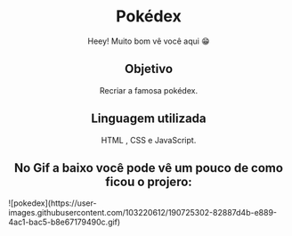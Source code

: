 <div align="center">
<h1 align="center">Pokédex</h1>
</div>

<p align="center">
  Heey! Muito bom vê você aqui 😁
</p>

<h2 align="center"> Objetivo </h2>
<p align="center">
Recriar a famosa pokédex. 
</p>
<h2 align="center"> Linguagem utilizada </h2>
<p align="center">
HTML , CSS e JavaScript. 
</p>

<h2 align="center"> No Gif a baixo você pode vê um pouco de como ficou o projero: <br /></h2>
![pokedex](https://user-images.githubusercontent.com/103220612/190725302-82887d4b-e889-4ac1-bac5-b8e67179490c.gif)

